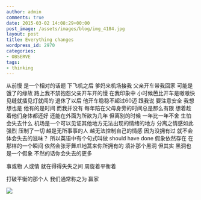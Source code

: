 ```yaml
---
author: admin
comments: true
date: 2015-03-02 14:08:29+00:00
post_image: /assets/images/blog/img_4184.jpg
layout: post
title: Everything changes
wordpress_id: 2970
categories:
- OBSERVE
tags:
- thinking
---
```



从前慢 是一个相对的话题
下飞机之后 爹妈来机场接我 父亲开车带我回家
可能是饿了的缘故 路上我不禁抱怨父亲开车开的慢
在我印象中 小时候芭比开车是嗷嗷快 见缝就插见灯就闯的
退休了以后 他开车稳稳不超过60迈 跟我说 要注意安全
我想想也是 他有的是时间 而我并没有
每年陪在父母身旁的时间总是那么有限 想着趁着他们身体都还好
还能在外面为所欲为几年
但离别的时候 一年比一年不舍 生怕会失去什么
机场是一个可以见证其他地方无法出现的情绪的地方
分离之情感如此强烈 压制了一切
越是无所事事的人 越无法控制自己的情感
因为没拥有过 就不会体会失去的滋味？
所以英语中有个句式叫做 should have done
假象依然存在 在那样的一个瞬间
依然会张牙舞爪地蒿来你所拥有的 填补那个黑洞
但其实 黑洞也是一个假象 不然的话你会失去的更多

事或物 人或情
就在得得失失之间 周旋着平衡着

打破平衡的那个人
我们通常称之为
赢家

![]({{site.baseurl}}/assets/images/blog/img_4184.jpg)
